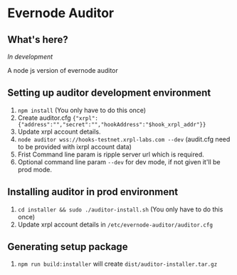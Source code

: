 # Evernode Auditor

## What's here?
*In development*

A node js version of evernode auditor

## Setting up auditor development environment
1. `npm install` (You only have to do this once)
1. Create auditor.cfg `{"xrpl":{"address":"","secret":"","hookAddress":"$hook_xrpl_addr"}}`
1. Update xrpl account details.
1. `node auditor wss://hooks-testnet.xrpl-labs.com --dev` (audit.cfg need to be provided with ixrpl account data)
1. Frist Command line param is ripple server url which is required.
1. Optional command line param `--dev` for dev mode, if not given it'll be prod mode.

## Installing auditor in prod environment
1. `cd installer && sudo ./auditor-install.sh` (You only have to do this once)
1. Update xrpl account details in `/etc/evernode-auditor/auditor.cfg`

## Generating setup package
1. `npm run build:installer` will create `dist/auditor-installer.tar.gz`